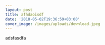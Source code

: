 ```yaml
---
layout: post
title: afhdaoisdf
date: '2018-05-02T19:36:59+03:00'
cover_image: /images/uploads/download.jpeg
---
```

adsfasdfa
